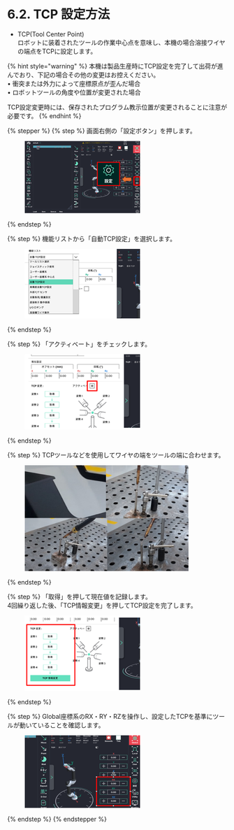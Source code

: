 # 6.2. TCP 設定方法

* TCP(Tool Center Point) \
  ロボットに装着されたツールの作業中心点を意味し、本機の場合溶接ワイヤの端点をTCPに設定します。

{% hint style="warning" %}
本機は製品生産時にTCP設定を完了して出荷が進んでおり、下記の場合その他の変更はお控えください。\
• 衝突または外力によって座標原点が歪んだ場合\
• ロボットツールの角度や位置が変更された場合

TCP設定変更時には、保存されたプログラム教示位置が変更されることに注意が必要です。
{% endhint %}



{% stepper %}
{% step %}
画面右側の「設定ボタン」を押します。

<div align="left"><figure><img src="../.gitbook/assets/그림1.png" alt=""><figcaption></figcaption></figure></div>


{% endstep %}

{% step %}
機能リストから「自動TCP設定」を選択します。

<div align="left"><figure><img src="../.gitbook/assets/그림2.png" alt=""><figcaption></figcaption></figure></div>
{% endstep %}

{% step %}
「アクティベート」をチェックします。

<div align="left"><figure><img src="../.gitbook/assets/그림3.png" alt=""><figcaption></figcaption></figure></div>


{% endstep %}

{% step %}
TCPツールなどを使用してワイヤの端をツールの端に合わせます。

<div align="left"><figure><img src="../.gitbook/assets/그림4.png" alt="" width="375"><figcaption></figcaption></figure></div>


{% endstep %}

{% step %}
「取得」を押して現在値を記録します。\
4回繰り返した後、「TCP情報変更」を押してTCP設定を完了します。

<div align="left"><figure><img src="../.gitbook/assets/그림5.png" alt=""><figcaption></figcaption></figure></div>


{% endstep %}

{% step %}
Global座標系のRX・RY・RZを操作し、設定したTCPを基準にツールが動いていることを確認します。

<div align="left"><figure><img src="../.gitbook/assets/그림6.png" alt=""><figcaption></figcaption></figure></div>


{% endstep %}
{% endstepper %}
